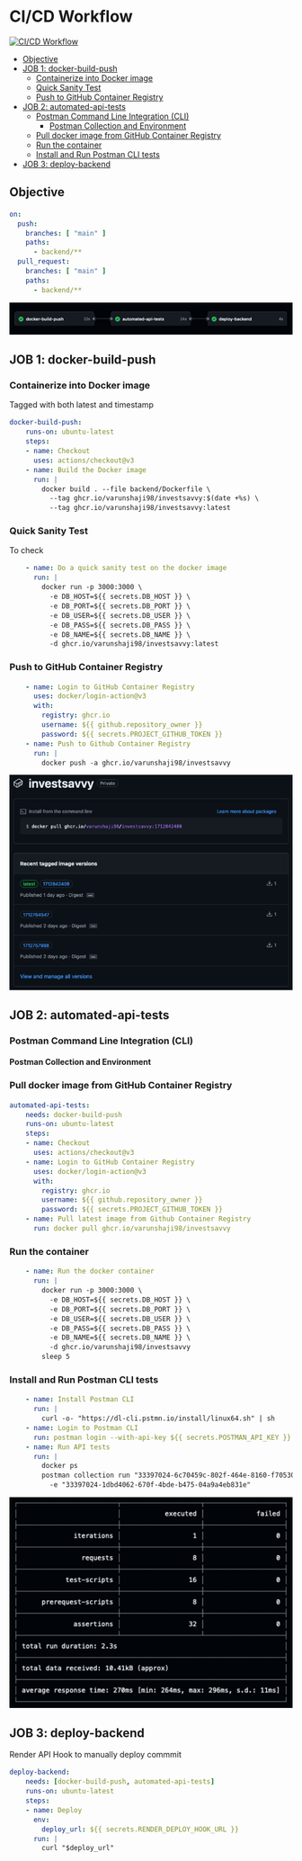 # CI/CD Workflow
[![CI/CD Workflow](https://github.com/varunshaji98/investsavvy/actions/workflows/CI-CD-pipeline.yml/badge.svg?branch=main)](https://github.com/varunshaji98/investsavvy/actions/workflows/CI-CD-pipeline.yml)

- [Objective](#objective)
- [JOB 1: docker-build-push](#job-1-docker-build-push)
  - [Containerize into Docker image](#containerize-into-docker-image)
  - [Quick Sanity Test](#quick-sanity-test)
  - [Push to GitHub Container Registry](#push-to-github-container-registry)
- [JOB 2: automated-api-tests](#job-2-automated-api-tests)
  - [Postman Command Line Integration (CLI)](#postman-command-line-integration-cli)
    - [Postman Collection and Environment](#postman-collection-and-environment)
  - [Pull docker image from GitHub Container Registry](#pull-docker-image-from-github-container-registry)
  - [Run the container](#run-the-container)
  - [Install and Run Postman CLI tests](#install-and-run-postman-cli-tests)
- [JOB 3: deploy-backend](#job-3-deploy-backend)


## Objective

```yml
on:
  push:
    branches: [ "main" ]
    paths:
      - backend/**
  pull_request:
    branches: [ "main" ]
    paths:
      - backend/**
```
![CI/CD Workflow](images/ci-cd-workflow.png)

## JOB 1: docker-build-push

### Containerize into Docker image
Tagged with both latest and timestamp

```yml
docker-build-push:
    runs-on: ubuntu-latest
    steps:
    - name: Checkout 
      uses: actions/checkout@v3
    - name: Build the Docker image
      run: |
        docker build . --file backend/Dockerfile \
          --tag ghcr.io/varunshaji98/investsavvy:$(date +%s) \
          --tag ghcr.io/varunshaji98/investsavvy:latest
```

### Quick Sanity Test
To check

```yml
    - name: Do a quick sanity test on the docker image
      run: |
        docker run -p 3000:3000 \
          -e DB_HOST=${{ secrets.DB_HOST }} \
          -e DB_PORT=${{ secrets.DB_PORT }} \
          -e DB_USER=${{ secrets.DB_USER }} \
          -e DB_PASS=${{ secrets.DB_PASS }} \
          -e DB_NAME=${{ secrets.DB_NAME }} \
          -d ghcr.io/varunshaji98/investsavvy:latest
```

### Push to GitHub Container Registry

```yml
    - name: Login to GitHub Container Registry
      uses: docker/login-action@v3
      with:
        registry: ghcr.io
        username: ${{ github.repository_owner }}
        password: ${{ secrets.PROJECT_GITHUB_TOKEN }}
    - name: Push to Github Container Registry
      run: |
        docker push -a ghcr.io/varunshaji98/investsavvy
```
![GitHub Container Registry](images/investsavvy-ghcr.png)

## JOB 2: automated-api-tests

### Postman Command Line Integration (CLI) 

#### Postman Collection and Environment

### Pull docker image from GitHub Container Registry
```yml
automated-api-tests:
    needs: docker-build-push
    runs-on: ubuntu-latest
    steps:
    - name: Checkout
      uses: actions/checkout@v3
    - name: Login to GitHub Container Registry
      uses: docker/login-action@v3
      with:
        registry: ghcr.io
        username: ${{ github.repository_owner }}
        password: ${{ secrets.PROJECT_GITHUB_TOKEN }}
    - name: Pull latest image from Github Container Registry
      run: docker pull ghcr.io/varunshaji98/investsavvy
```
### Run the container
```yml
    - name: Run the docker container
      run: |
        docker run -p 3000:3000 \
          -e DB_HOST=${{ secrets.DB_HOST }} \
          -e DB_PORT=${{ secrets.DB_PORT }} \
          -e DB_USER=${{ secrets.DB_USER }} \
          -e DB_PASS=${{ secrets.DB_PASS }} \
          -e DB_NAME=${{ secrets.DB_NAME }} \
          -d ghcr.io/varunshaji98/investsavvy
        sleep 5
```

### Install and Run Postman CLI tests

```yml
    - name: Install Postman CLI
      run: |
        curl -o- "https://dl-cli.pstmn.io/install/linux64.sh" | sh
    - name: Login to Postman CLI
      run: postman login --with-api-key ${{ secrets.POSTMAN_API_KEY }}
    - name: Run API tests
      run: |
        docker ps
        postman collection run "33397024-6c70459c-802f-464e-8160-f7053090d68a" \
          -e "33397024-1dbd4062-670f-4bde-b475-04a9a4eb831e"
```

![API Test Results](images/api-test-results.png)

## JOB 3: deploy-backend

Render API Hook to manually deploy commmit  
```yml
deploy-backend:
    needs: [docker-build-push, automated-api-tests]
    runs-on: ubuntu-latest
    steps:
    - name: Deploy
      env:
        deploy_url: ${{ secrets.RENDER_DEPLOY_HOOK_URL }}
      run: |
        curl "$deploy_url"
```
 